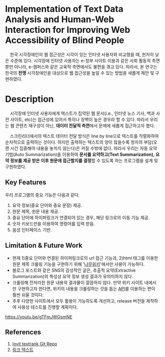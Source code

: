 # Implementation of Text Data Analysis and Human-Web Interaction for Improving Web Accessibility of Blind People

&nbsp;&nbsp;&nbsp;&nbsp;한국 시각장애인의 웹 접근성은 시각이 있는 인터넷 사용자와 비교했을 때, 현저히 낮은 수준에 있다. 시각장애 인터넷 사용자는 e-정부 사이트 이용과 같은 사회 활동적 측면 뿐만 아니라, e-캠퍼스와 같은 교육적 측면에서도 불편을 겪고 있다. 따라서, 본 연구는 한국의 **전맹** 시각장애인을 대상으로 웹 접근성을 높일 수 있는 방법을 새롭게 제안 및 구현하였다.


# Description

&nbsp;&nbsp;&nbsp;&nbsp;시각장애 인터넷 사용자에게 텍스트가 집약된 웹 문서(i.e., 인터넷 뉴스 기사, 백과 사전 사이트, etc)는 접근성에 있어서 특히나 장벽이 높은 경우라 할 수 있다. 따라서 우리는 웹 콘텐츠 재구성이 아닌, **데이터 전달적 측면**에서 문제에 새롭게 접근하고자 했다. 

&nbsp;&nbsp;&nbsp;&nbsp;스크린리더에서의 텍스트 데이터 전달 방식은 line by line으로 텍스트를 직렬화하여 순차적으로 출력하는 것이다. 하지만 출력하는 텍스트의 양이 많을수록 청자의 부담(오랜 시간 집중해야 내용을 놓치지 않는다)은 커질 수밖에 없다. 따라서 우리는 자동 요약 기법(Auto Summarization)을 이용하여 **문서를 요약하고(Text Summarization), 요약 정보를 제공 받은 이후 원문에 접근할지를 결정**할 수 있도록 하는 프로그램을 설계 및 구현하였다.


## Key Features

우리 프로그램의 중요 기능은 다음과 같다.

 1. 요약 정보(중요 단어와 중요 문장) 제공.
 2. 원문 제목, 원문 내용 제공.
 3. 중요 단어에 하이퍼링크가 연결되어 있는 경우, 해당 링크로의 이동 기능 제공.
 4. 숫자 키보드만을 이용하여 명령어를 입력 받음.
 5. 음성 인터페이스 기반.

## Limitation & Future Work

 - 현재 1)중요 단어와 연결된 하이퍼링크로의 url 접근 기능과, 2)html 태그를 이용한 원문 제목 크롤링 기능을 구현하기 위해 '[나무위키](https://namu.wiki/w/%EB%82%98%EB%AC%B4%EC%9C%84%ED%82%A4:%EB%8C%80%EB%AC%B8 "Go Namu Wiki")'에서만 사용이 가능하다.
 - 블로그 포스트와 같은 SNS의 감성적인 글은, 추출적 요약(Extractive Summarization)의 특성상 요약 정보 생성 결과가 유의미하지 않다.
 - 크롤링해 전처리한 원문 내용의 결과물이 깔끔하지 않다. 만약 위키 사이트 내에서만 구현하고자 한다면, 위키의 내용을 크롤링하는 것을 돕는 [API](https://www.mediawiki.org/wiki/API:Main_page "about Media Wiki API")를 이용하는 편이 훨씬 쉬울 것이다.
 - 추후 다양한 사이트에서 모두 활용이 가능하도록 개선하고, release 버전을 제작하여 사용성 테스트를 진행할 계획이다.
 
https://youtu.be/gTFmJWGsmNE

## References
1. [lovit textrank Git Repo](https://github.com/lovit/textrank/)
2. [링크 텍스트](https://colab.research.google.com/drive/1Xi7VsbFSpxo3--Ejwv4khE7lFzBjx2Ct#scrollTo=6DAcEokJX7CC)
